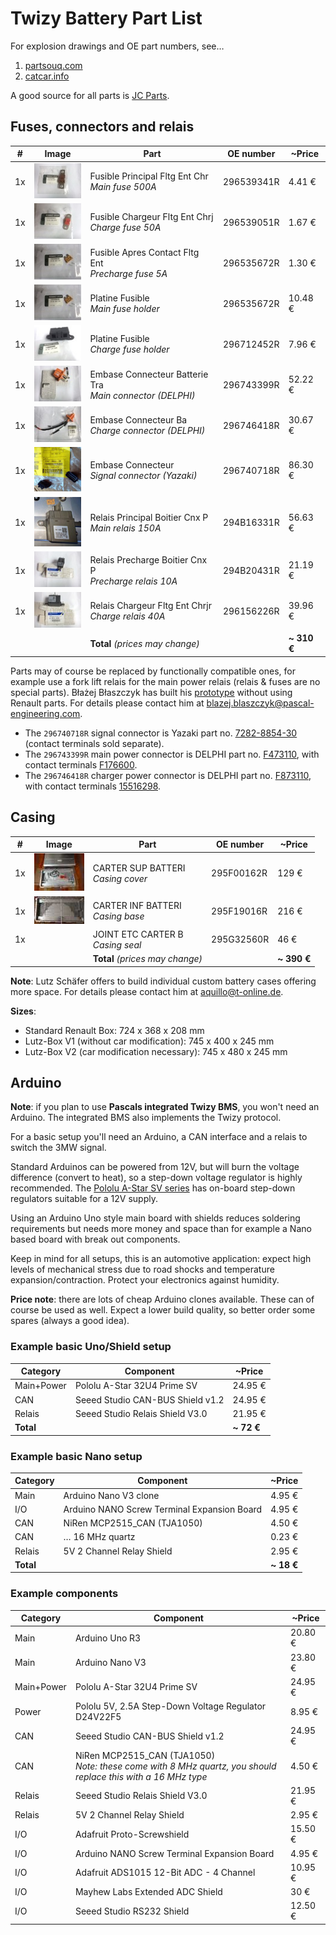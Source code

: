 # Twizy Battery Part List

For explosion drawings and OE part numbers, see…

1. [partsouq.com](https://partsouq.com/en/catalog/genuine/vehicle?c=Renault&ssd=%24HAxLcgIFBQEDBA5SXAdCUkZQXEd0e1pcB19WWkBRXFBTOQoWRnN5BAsCDXEVOjkCamFBSEtkVSECMBNNV0dyAw%24&vid=1409&cid=2043523126&q=)
2. [catcar.info](https://www.catcar.info/renault/?lang=en&l=c3Q9PTUwfHxzdHM9PXsiMTAiOiJNb2RlbCIsIjIwIjoiVHdpenkiLCIzMCI6Ik1BTUEiLCI0MCI6Ik1hbnVhbCIsIjUwIjoiMTkgQ29vbGluZyBzeXN0ZW0gLSBSZXNlcnZvaXJzIC0gRXhoYXVzdCBzeXN0ZW0gLSBFbmdpbmUgbW91bnRpbmcgXC8gVHJhY3Rpb24gYmF0dGVyeSJ9fHxub3Bycz09MTQwOXx8YnJhbmQ9PVJlbmF1bHR8fG5vcHI9PTE0MDl8fHR5cGU9PU1BTUF8fGNhdF9pZD09TXx8aW1nPT0wMTA0MDI2NHx8Z3JwX2lkPT0xOXx8c3ViR3JwX2lkPT0xOUd8fGNybnROb3ByPT0xNDA5fHxyZWZhY2Nlcz09TjE5OTAwMA%3D%3D)

A good source for all parts is [JC Parts](https://www.jcparts.eu/).


## Fuses, connectors and relais

| # | Image | Part | OE number | ~Price |
| --- | --- | --- | --- | --- |
| 1x | [![296539341R](parts/296539341R-sm.jpg)](parts/296539341R-nm.jpg) | Fusible Principal Fltg Ent Chr <br/> *Main fuse 500A* | 296539341R | 4.41 € |
| 1x | [![296539051R](parts/296539051R-sm.jpg)](parts/296539051R-nm.jpg) | Fusible Chargeur Fltg Ent Chrj <br/> *Charge fuse 50A* | 296539051R | 1.67 € |
| 1x | [![296535672R](parts/296535672R-sm.jpg)](parts/296535672R-nm.jpg) | Fusible Apres Contact Fltg Ent <br/> *Precharge fuse 5A* | 296535672R | 1.30 € |
| 1x | [![296535672R](parts/296535672R-sm.jpg)](parts/296535672R-nm.jpg) | Platine Fusible <br/> *Main fuse holder* | 296535672R | 10.48 € |
| 1x | [![296712452R](parts/296712452R-sm.jpg)](parts/296712452R-nm.jpg) | Platine Fusible <br/> *Charge fuse holder* | 296712452R | 7.96 € |
| 1x | [![296743399R](parts/296743399R-sm.jpg)](parts/296743399R-nm.jpg) | Embase Connecteur Batterie Tra <br/> *Main connector (DELPHI)* | 296743399R | 52.22 € |
| 1x | [![296746418R](parts/296746418R-sm.jpg)](parts/296746418R-nm.jpg) | Embase Connecteur Ba <br/> *Charge connector (DELPHI)* | 296746418R | 30.67 € |
| 1x | [![296740718R](parts/296740718R-sm.jpg)](parts/296740718R-nm.jpg) | Embase Connecteur <br/> *Signal connector (Yazaki)* | 296740718R | 86.30 € |
| 1x | [![294B16331R](parts/294B16331R-sm.jpg)](parts/294B16331R-nm.jpg) | Relais Principal Boitier Cnx P <br/> *Main relais 150A* | 294B16331R | 56.63 € |
| 1x | [![294B20431R](parts/294B20431R-sm.jpg)](parts/294B20431R-nm.jpg) | Relais Precharge Boitier Cnx P <br/> *Precharge relais 10A* | 294B20431R | 21.19 € |
| 1x | [![296156226R](parts/296156226R-sm.jpg)](parts/296156226R-nm.jpg) | Relais Chargeur Fltg Ent Chrjr <br/> *Charge relais 40A* | 296156226R | 39.96 € |
| | | **Total**  *(prices may change)* | | **~ 310 €** |

Parts may of course be replaced by functionally compatible ones, for example use a fork lift relais for the main power relais (relais & fuses are no special parts). Błażej Błaszczyk has built his [prototype](Prototype-Blazej.md) without using Renault parts. For details please contact him at <blazej.blaszczyk@pascal-engineering.com>.

  - The `296740718R` signal connector is Yazaki part no. [7282-8854-30](http://connectors-catalog.sys.yzk.co.jp/yazaki-web/servlet/SubServlet_e?forward=7282-8854-30&plist=detail&select=XX) (contact terminals sold separate).
  - The `296743399R` main power connector is DELPHI part no. [F473110](http://ecat.delphi.com/feature?search=F473110), with contact terminals [F176600](http://ecat.delphi.com/feature?search=F176600).
  - The `296746418R` charger power connector is DELPHI part no. [F873110](ecat.delphi.com/feature?search=F873110), with contact terminals [15516298](http://ecat.delphi.com/feature?search=15516298).


## Casing

| # | Image | Part | OE number | ~Price |
| --- | --- | --- | --- | --- |
| 1x | [![295F00162R](parts/295F00162R-sm.jpg)](parts/295F00162R-nm.jpg) | CARTER SUP BATTERI	<br/> *Casing cover* | 295F00162R | 129 € |
| 1x | [![295F19016R](parts/295F19016R-sm.jpg)](parts/295F19016R-nm.jpg) | CARTER INF BATTERI <br/> *Casing base* | 295F19016R | 216 € |
| 1x |  | JOINT ETC CARTER B <br/> *Casing seal* | 295G32560R | 46 € |
| | | **Total**  *(prices may change)* | | **~ 390 €** |

**Note**: Lutz Schäfer offers to build individual custom battery cases offering more space. For details please contact him at <aquillo@t-online.de>.

__Sizes__:
  - Standard Renault Box: 724 x 368 x 208 mm
  - Lutz-Box V1 (without car modification): 745 x 400 x 245 mm
  - Lutz-Box V2 (car modification necessary): 745 x 480 x 245 mm


## Arduino

**Note**: if you plan to use **Pascals integrated Twizy BMS**, you won't need an Arduino. The integrated BMS also implements the Twizy protocol.

For a basic setup you'll need an Arduino, a CAN interface and a relais to switch the 3MW signal.

Standard Arduinos can be powered from 12V, but will burn the voltage difference (convert to heat), so a step-down voltage regulator is highly recommended. The [Pololu A-Star SV series](https://www.pololu.com/category/149/a-star-programmable-controllers) has on-board step-down regulators suitable for a 12V supply.

Using an Arduino Uno style main board with shields reduces soldering requirements but needs more money and space than for example a Nano based board with break out components.

Keep in mind for all setups, this is an automotive application: expect high levels of mechanical stress due to road shocks and temperature expansion/contraction. Protect your electronics against humidity.

**Price note**: there are lots of cheap Arduino clones available. These can of course be used as well. Expect a lower build quality, so better order some spares (always a good idea).


### Example basic Uno/Shield setup

| Category | Component | ~Price |
| --- | --- | --- |
| Main+Power | Pololu A-Star 32U4 Prime SV | 24.95 € |
| CAN | Seeed Studio CAN-BUS Shield v1.2 | 24.95 € |
| Relais | Seeed Studio Relais Shield V3.0 | 21.95 € |
| **Total** | | **~ 72 €** |


### Example basic Nano setup

| Category | Component | ~Price |
| --- | --- | --- |
| Main | Arduino Nano V3 clone | 4.95 € |
| I/O | Arduino NANO Screw Terminal Expansion Board | 4.95 € |
| CAN | NiRen MCP2515_CAN (TJA1050) | 4.50 € |
| CAN | … 16 MHz quartz | 0.23 € |
| Relais | 5V 2 Channel Relay Shield | 2.95 € |
| **Total** | | **~ 18 €** |


### Example components

| Category | Component | ~Price |
| --- | --- | --- |
| Main | Arduino Uno R3 | 20.80 € |
| Main | Arduino Nano V3 | 23.80 € |
| Main+Power | Pololu A-Star 32U4 Prime SV | 24.95 € |
| Power | Pololu 5V, 2.5A Step-Down Voltage Regulator D24V22F5 | 8.95 € |
| CAN | Seeed Studio CAN-BUS Shield v1.2 | 24.95 € |
| CAN | NiRen MCP2515_CAN (TJA1050) <br/> *Note: these come with 8 MHz quartz, you should replace this with a 16 MHz type* | 4.50 € |
| Relais | Seeed Studio Relais Shield V3.0 | 21.95 € |
| Relais | 5V 2 Channel Relay Shield | 2.95 € |
| I/O | Adafruit Proto-Screwshield | 15.50 € |
| I/O | Arduino NANO Screw Terminal Expansion Board | 4.95 € |
| I/O | Adafruit ADS1015 12-Bit ADC - 4 Channel | 10.95 € |
| I/O | Mayhew Labs Extended ADC Shield | 30 € |
| I/O | Seeed Studio RS232 Shield | 12.50 € |


